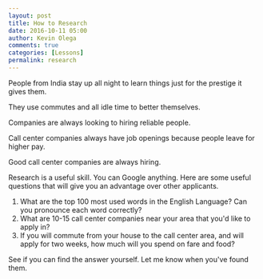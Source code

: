 ```yaml
---
layout: post
title: How to Research
date: 2016-10-11 05:00
author: Kevin Olega
comments: true
categories: [Lessons]
permalink: research
---
```

People from India stay up all night to learn things just for the prestige it gives them.

They use commutes and all idle time to better themselves.

Companies are always looking to hiring reliable people.

Call center companies always have job openings because people leave for higher pay.

Good call center companies are always hiring.

Research is a useful skill. You can Google anything. Here are some useful questions that will give you an advantage over other applicants.

1. What are the top 100 most used words in the English Language? Can you pronounce each word correctly?
2. What are 10-15 call center companies near your area that you'd like to apply in?
3. If you will commute from your house to the call center area, and will apply for two weeks, how much will you spend on fare and food?


See if you can find the answer yourself. Let me know when you've found them.
